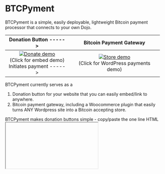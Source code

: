 # BTCPyment
<!---Existing self-custody Bitcoin payment processors are bloated, difficult to install, and not easily customisable.--->
BTCPyment is a simple, easily deployable, lightweight Bitcoin payment processor that connects to your own Dojo.

Donation Button     ----->  |  Bitcoin Payment Gateway
:-------------------------:|:-------------------------:
[![Donate demo](https://user-images.githubusercontent.com/24557779/108210832-22e33400-7180-11eb-884a-5dbad3cd8f5f.png)](https://btcpyment.diverter.tools/) <br />(Click for embed demo)<br /> Initiates payment -----> |  [![Store demo](https://user-images.githubusercontent.com/24557779/108210961-43ab8980-7180-11eb-88e6-cc90d313076d.png)](https://store.btcpyment.com/) <br />(Click for WordPress payments demo)

BTCPyment currently serves as a
1. Donation button for your website that you can easily embed/link to anywhere.
2. Bitcoin payment gateway, including a Woocommerce plugin that easily turns ANY Wordpress site into a Bitcoin accepting store.

BTCPyment makes donation buttons simple - copy/paste the one line HTML <iframe> into your site. With a simple Python backend to talk to your own Dojo, BTCPyment uses RPC to generate new addresses, and monitors the payment status with your own copy of the blockchain.

# Features
* Process payments with your Dojo via RPC and SSH.
* Direct peer-to-peer payments without any middleman. No KYC, and greater privacy than donation systems where Bitcoin addresses are reused multiple times.
* Lightweight and highly extendable, basic html and css styling. Modular Python backend, take a [look at the code](server.py).
* Natively extendable to all bitcoind node features (e.g. segwit) through RPC.
* QR codes, customizable required payment confirmations and payment expiry time.
* No shitcoin bloat. Bitcoin only.

# Installation (short!)
You require a local computer / remote server (VPS) to host an instance of BTCPyment on, and a Dojo full node. If you don't have a Dojo, you should [install one](https://code.samourai.io/dojo/samourai-dojo/).

### Configure Dojo
##### Edit the `docker-bitcoind.conf` file.
```
sudo nano ~/dojo/samourai-dojo-vX.X/docker/my-dojo/conf/docker-bitcoind.conf
```
##### Change RPC exposure variable.
```
BITCOIND_RPC_EXTERNAL=on
```
##### Edit relevant `restart.sh` file.
```
sudo nano ~/dojo/samourai-dojo-vX.X/docker/my-dojo/bitcoin/restart.sh
```
##### Change bitcoind_options variables. Mind the second `-rpcallowip=[Remote Server IP]` variable. If running BTCPyment on the same machine as your Dojo, delete that line completely.
```
bitcoind_options=(
-datadir=/home/bitcoin/.bitcoin
-printtoconsole=1
-dbcache=$BITCOIND_DB_CACHE
-disablewallet=0
-dns=$BITCOIND_DNS
-dnsseed=$BITCOIND_DNSSEED
-maxconnections=$BITCOIND_MAX_CONNECTIONS
-maxmempool=$BITCOIND_MAX_MEMPOOL
-mempoolexpiry=$BITCOIND_MEMPOOL_EXPIRY
-minrelaytxfee=$BITCOIND_MIN_RELAY_TX_FEE
-port=8333
-proxy=172.28.1.4:9050
-rpcallowip=0.0.0.0/0
-rpcallowip=[Remote Server IP if Being Used](Optional)
-rpcbind=172.28.1.5
-rpcpassword=$BITCOIND_RPC_PASSWORD
-rpcport=28256
-rpcthreads=$BITCOIND_RPC_THREADS
-rpcworkqueue=$BITCOIND_PRC_WORK_QUEUE
-rpcuser=$BITCOIND_RPC_USER
-server=1
-txindex=1
-zmqpubhashblock=tcp://0.0.0.0/9502
-zmqpubrawtx=tcp://0.0.0.0/9501
)
```
##### Force rebuilding of Dojo Docker Containers.
```
cd ~/dojo/samourai-dojo-vX.X/docker/my-dojo
./dojo.sh stop
./dojo.sh upgrade --nocache
```
This will not actually upgrade your Dojo, as you should see a message asking if you are sure you want to upgrade to Dojo vX.X, which is already the current version you are running. Choose `y` there and wait for the upgrade script to run its course and rebuild Docker containers with the new variables enacted. Once you see logs for Docker Containers like Tor, Nodejs, and Bitcoind begin appearing in your terminal window, you can `CTRL+C` to exit the process. Dojo will continue running.

##### Next create and load a wallet.
```
./dojo.sh bitcoin-cli createwallet "btcpyment" true
```
- This will create and load a Watch-Only wallet, so no private keys being held on your node for increased security.


### Installing BTCPyment
##### Make sure Python3 and Pip are installed.
```
sudo apt-get update
sudo apt install python3
sudo apt install python3-pip
```
##### Clone and install dependencies
```
git clone https://github.com/secretestsquirrel/BTCPyment-DV
cd BTCPyment-DV/
pip3 install -r requirements.txt
```

### Connect to your Bitcoin Node
##### Edit these `config.py` configurations to point to your Dojo:
```
host = "127.0.0.1"
rpcport = "28256"
username = "RPC_USER"
password = "RPC_PASSWORD"
wallet = "btcpyment"
```
(You can find these in `~/dojo/samourai-dojo-v1.9/docker/my-dojo/conf/docker-bitcoind.conf`). If your node is remote to your server, you can specify an SSH `tunnel_host = "hostname@local_computer_IP"` that will forward `rpcport`. You may also need to set `rpcallowip=REMOTE_SERVER_IP` in your `~/dojo/samourai-dojo-v1.9/docker/my-dojo/bitcoin/restart.sh`.

### Run BTCPyment
##### Run BTCPyment with
```
gunicorn --worker-class eventlet -w 1 -b 0.0.0.0:8000 server:app
```

That's it! You should now be able to view your BTCPyment server at `http://YOUR_SERVER_IP:8000/`. If running locally, this will be `127.0.0.1:8000`.

If running on a local server, you will want to forward port 8000 in your router settings so that BTCPYment is also visible at your external IP address. You might have to allow gunicorn through your firewall with `sudo ufw allow 8000`. If running BTCPyment on a remote server and using SSH tunnel to call to your local Dojo, may also need to open SSH Port 22 with `sudo ufw allow 22`. _If you are going this route be sure to at least use a strong Root password on your local device. You will need to input this Root password when you start gunicorn and attempt to connect to Dojo through your SSH tunnel._

- To run BTCPyment so it continues serving in the background on a local server, in the terminal window currently running BTCPyment first `CTRL+C`, then:
```
nohup gunicorn --worker-class eventlet -w 1 -b 0.0.0.0:8000 server:app > log.txt 2>&1 &
tail -f log.txt
```
Once started, do `Ctrl+C` again to regain your terminal. _Remote servers will not be able to exercise this command, since you will need to input your Root password to open the SSH tunnel. This cannot be done if you run gunicorn with nohup._

### Embed a Donation Button
Now embed the donation button into your website HTML:
```
<iframe src="http://YOUR_SERVER_IP:8000/" style="margin: 0 auto;display:block;width:600px;height:480px;border:none;overflow:hidden;" scrolling="yes"></iframe>
```
Changing `YOUR_SERVER_IP` to the IP address of the machine you're running BTCPyment on. Optionally, you can redirect a domain to that IP and use that instead, removing the port `:8000` from the end of `YOUR_DOMAIN_NAME`.

### Using HTTPS & Domains
Embedded iframes are easy if your site only uses HTTP. But if your site uses HTTPS, then you can see your donation button at `http://YOUR_SERVER_IP:8000/` but will not be able to see it in an embedded iframe. See [HTTPS instructions](docs/HTTPS.md).

# Payment Gateway (Woocommerce)
Currently we have a plugin for Woocommerce in Wordpress that makes Bitcoin webstores extremely easy, [please click here for installation instructions](docs/woocommerce.md). BTCPyment acts as a custom payment gateway for Woocommerce via the php plugin found in `/gateways`. We have plans to extend to other web stores in the future.

# Contributions welcomed
### You only need a little python!
The main code can be found in [server.py](server.py). The client-side logic for the donation button sits in [static/server_connection.js](static/server_connection.js), invoice structure and bitcoind interface in [invoice/](invoice/), button appearance in [template/index.html](template/index.html), and Woocommerce plugin in [gateways/woo_btcpyment.php](gateways/woo_btcpyment.php). Please have ago at implementing some of the things below!

![docs/diagram.png](docs/diagram.png)

# Coming soon:
* **Better UI** with more variety of size and theme.
    * Add a currency toggle between BTC/USD on donation html.
* Handle unconfirmed payments. What is the best course of action?
* More readily customisable donation button (text/color/QR code)
* Database integration for payment invoices
* Variety or easily customisable price feeds

# Disclaimer
BTCPyment is in very early development. As such, we are not responsible for any loss of funds, vulnerabilities with software, or any other grievances which may arise. Always confirm large payments manually.

# Sponsor
Please consider [supporting me](https://btcpyment.nickfarrow.com) via my own instance of BTCPyment :). Corporate/whale support would greatly assist my ability to give 100% of my attention to BTCPyment and other Bitcoin projects, please email `baseddepartment@nickfarrow.com`.
